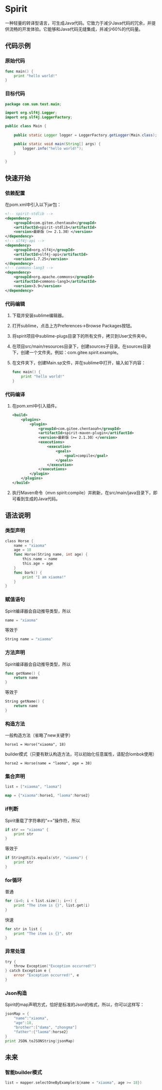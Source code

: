 # Spirit

一种轻量的转译型语言，可生成Java代码。它致力于减少Java代码的冗余，并提供流畅的开发体验。它能够和Java代码无缝集成，并减少60%的代码量。

## 代码示例

### 原始代码

```go
func main() {
    print "hello world!"
}
```

### 目标代码

```java
package com.sum.test.main;

import org.slf4j.Logger;
import org.slf4j.LoggerFactory;

public class Main {
    
    public static Logger logger = LoggerFactory.getLogger(Main.class);

    public static void main(String[] args) {
        logger.info("hello world!");
    }

}  
```

## 快速开始

### 依赖配置

在pom.xml中引入以下jar包：

```xml
<!-- spirit-stdlib -->
<dependency>
    <groupId>com.gitee.chentaoah</groupId>
    <artifactId>spirit-stdlib</artifactId>
    <version>最新版（>= 2.1.30）</version>
</dependency>
<!-- slf4j-api -->
<dependency>
    <groupId>org.slf4j</groupId>
    <artifactId>slf4j-api</artifactId>
    <version>1.7.25</version>
</dependency>
<!-- commons-lang3 -->
<dependency>
    <groupId>org.apache.commons</groupId>
    <artifactId>commons-lang3</artifactId>
    <version>3.9</version>
</dependency>
```

### 代码编辑

1. 下载并安装sublime编辑器。

2. 打开sublime，点击上方Preferences->Browse Packages按钮。

3. 将spirit项目中sublime-plugs目录下的所有文件，拷贝到User文件夹中。

4. 在项目src/main/resources目录下，创建sources子目录。在sources目录下，创建一个文件夹。例如：com.gitee.spirit.example。

5. 在文件夹下，创建Main.sp文件，并在sublime中打开，输入如下内容：

   ```go
   func main() {
       print "hello world!"
   }
   ```

### 代码编译

1. 在pom.xml中引入插件。

   ```xml
   <build>
       <plugins>
           <plugin>
               <groupId>com.gitee.chentaoah</groupId>
               <artifactId>spirit-maven-plugin</artifactId>
               <version>最新版（>= 2.1.30）</version>
               <executions>
                   <execution>
                       <goals>
                           <goal>compile</goal>
                       </goals>
                   </execution>
               </executions>
           </plugin>
       </plugins>
   </build>
   ```

2. 执行Maven命令（mvn spirit:compile）并刷新，在src/main/java目录下，即可看到生成的Java代码。

## 语法说明

### 类型声明

```go
class Horse {
    name = "xiaoma"
    age = 18
    func Horse(String name, int age) {
        this.name = name
        this.age = age
    }
    func bark() {
        print "I am xiaoma!"
    }
}
```

### 赋值语句

Spirit编译器会自动推导类型，所以

```go
name = "xiaoma"
```

等效于

```go
String name = "xiaoma"
```

### 方法声明

Spirit编译器会自动推导类型，所以

```go
func getName() {
    return name
}
```

等效于

```go
String getName() {
    return name
}
```

### 构造方法

一般构造方法（省略了new关键字）

```
horse1 = Horse("xiaoma", 18)
```

builder模式（只要有默认构造方法，可以初始化任意属性，请配合lombok使用）

```
horse2 = Horse(name = "laoma", age = 38)
```

### 集合声明

```go
list = ["xiaoma", "laoma"]
```

```go
map = {"xiaoma":horse1, "laoma":horse2}
```

### if判断

Spirit重载了字符串的“==”操作符，所以

```go
if str == "xiaoma" {
    print str
}
```

等效于

```go
if StringUtils.equals(str, "xiaoma") {
    print str
}
```

### for循环

普通

```go
for (i=0; i < list.size(); i++) {
    print "The item is {}", list.get(i)
}
```

快速

```go
for str in list {
    print "The item is {}", str
}
```

### 异常处理

```go
try {
    throw Exception("Exception occurred!")
} catch Exception e {
    error "Exception occurred!", e
}
```

### Json构造

Spirit的map声明方式，恰好是标准的Json的格式，所以，你可以这样写：

```go
jsonMap = {
    "name":"xiaoma",
    "age":18,
    "brother":["dama", "zhongma"]
    "father":{"laoma":horse2}
}
print JSON.toJSONString(jsonMap)
```

## 未来

### 智能builder模式

```go
list = mapper.selectOneByExample(${name = "xiaoma", age >= 18})
```

